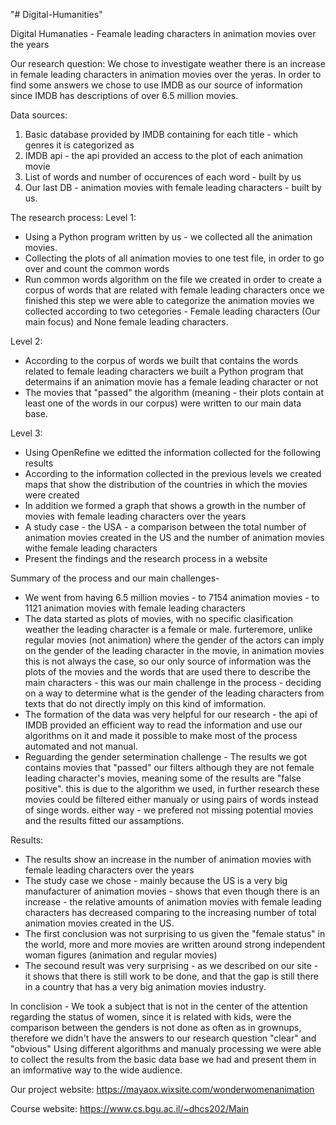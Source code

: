 "# Digital-Humanities" 

Digital Humanaties - Feamale leading characters in animation movies over the years

Our research question:
We chose to investigate weather there is an increase in female leading characters in animation movies over the yeras.
In order to find some answers we chose to use IMDB as our source of information since IMDB has descriptions of over 6.5 million movies.

Data sources:
1. Basic database provided by IMDB containing for each title - which genres it is categorized as
2. IMDB api - the api provided an access to the plot of each animation movie
3. List of words and number of occurences of each word - built by us
3. Our last DB - animation movies with female leading characters - built by us.

The research process:
Level 1:
- Using a Python program written by us - we collected all the animation movies.
- Collecting the plots of all animation movies to one test file, in order to go over and count the common words
- Run common words algorithm on the file we created in order to create a corpus of words that are related with female leading characters
once we finished this step we were able to categorize the animation movies we collected according to two cetegories - Female leading characters (Our main focus) and None female leading characters.

Level 2:
- According to the corpus of words we built that contains the words related to female leading characters we built a Python program that determains if an animation movie has a female leading character or not
- The movies that "passed" the algorithm (meaning - their plots contain at least one of the words in our corpus) were written to our main data base.

Level 3:
- Using OpenRefine we editted the information collected for the following results
- According to the information collected in the previous levels we created maps that show the distribution of the countries in which the movies were created
- In addition we formed a graph that shows a growth in the number of movies with female leading characters over the years
- A study case - the USA - a comparison between the total number of animation movies created in the US and the number of animation movies withe female leading characters
- Present the findings and the research process in a website

Summary of the process and our main challenges- 
- We went from having 6.5 million movies - to 7154 animation movies - to 1121 animation movies with female leading characters
- The data started as plots of movies, with no specific clasification weather the leading character is a female or male. 
furteremore, unlike regular movies (not animation) where the gender of the actors can imply on the gender of the leading character in the movie, in animation movies this is not always the case, so our only source of information was the plots of the movies and the words that are used there to describe the main characters - this was our main challenge in the process - deciding on a way to determine what is the gender of the leading characters from texts that do not directly imply on this kind of imformation.
- The formation of the data was very helpful for our research - the api of IMDB provided an efficient way to read the information and use our algorithms on it and made it possible to make most of the process automated and not manual.
- Reguarding the gender setermination challenge - The results we got contains movies that "passed" our filters although they are not female leading character's movies, meaning some of the results are "false positive". this is due to the algorithm we used, in further research these movies could be filtered either manualy or using pairs of words instead of singe words. either way - we prefered not missing potential movies and the results fitted our assamptions.

Results:
- The results show an increase in the number of animation movies with female leading characters over the years
- The study case we chose - mainly because the US is a very big manufacturer of animation movies - shows that even though there is an increase - the relative amounts of animation movies with female leading characters has decreased comparing to the increasing number of total animation movies created in the US.
- The first conclusion was not surprising to us given the "female status" in the world, more and more movies are written around strong independent woman figures (animation and regular movies)
- The secound result was very surprising - as we described on our site - it shows that there is still work to be done, and that the gap is still there in a country that has a very big animation movies industry.

In conclision - 
We took a subject that is not in the center of the attention regarding the status of women, since it is related with kids, were the comparison between the genders is not done as often as in grownups, therefore we didn't have the answers to our research question "clear" and "obvious"
Using different algorithms and manualy processing we were able to collect the results from the basic data base we had and present them in an imformative way to the wide audience.

Our project website:
https://mayaox.wixsite.com/wonderwomenanimation

Course website:
https://www.cs.bgu.ac.il/~dhcs202/Main


